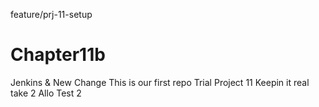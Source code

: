 feature/prj-11-setup
# Chapter11b
Jenkins & New Change
This is our first repo
Trial Project 11
Keepin it real
take 2
Allo
Test 2
